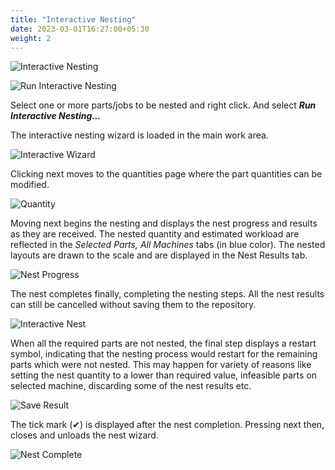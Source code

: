 ```yaml
---
title: "Interactive Nesting"
date: 2023-03-01T16:27:00+05:30
weight: 2
---
```


![Interactive Nesting](/images/InteractiveNesting.png)

![Run Interactive Nesting](/images/RunInteractive.png)

Select one or more parts/jobs to be nested and right click. And select _**Run Interactive Nesting…**_      


The interactive nesting wizard is loaded in the main work area.

![Interactive Wizard](/images/InteractiveWizard.png)

Clicking next moves to the quantities page where the part quantities can be modified. 

![Quantity](/images/quantity.png)

Moving next begins the nesting and displays the nest progress and results as they are received. The nested quantity and estimated workload are reflected in the _*Selected Parts, All Machines*_ tabs (in blue color). The nested layouts are drawn to the scale and are displayed in the Nest Results tab.

![Nest Progress](/images/NestProgress.png) 

The nest completes finally, completing the nesting steps. All the nest results can still be cancelled without saving them to the repository. 

![Interactive Nest](/images/InteractiveNest.png)

When all the required parts are not nested, the final step displays a restart symbol, indicating that the nesting process would restart for the remaining parts which were not nested. This may happen for variety of reasons like setting the nest quantity to a lower than required value, infeasible parts on selected machine, discarding some of the nest results etc. 

![Save Result](/images/SaveResult.png)

The tick mark (✔) is displayed after the nest completion. Pressing next then, closes and unloads the nest wizard. 

![Nest Complete](/images/NestComplete.png)
